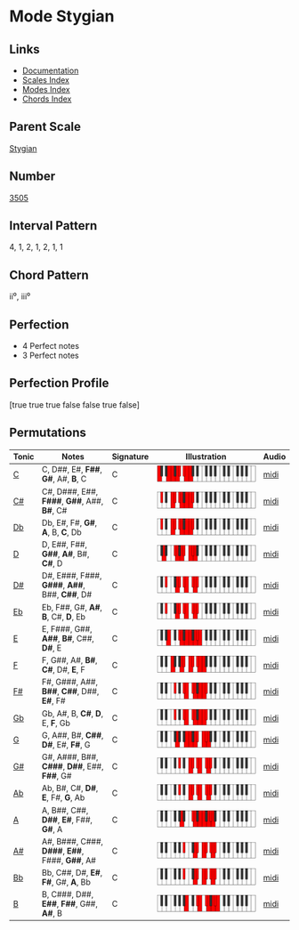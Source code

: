 # Mode Stygian

## Links

- [Documentation](README.md)
- [Scales Index](Scales.md)
- [Modes Index](Modes.md)
- [Chords Index](Chords.md)

## Parent Scale

[Stygian](ScaleStygian.md)

## Number

[3505](https://ianring.com/musictheory/scales/3505)

## Interval Pattern

4, 1, 2, 1, 2, 1, 1

## Chord Pattern

ii⁰, iii⁰

## Perfection

- 4 Perfect notes
- 3 Perfect notes

## Perfection Profile

[true true true false false true false]

## Permutations

| Tonic | Notes | Signature | Illustration | Audio |
|-------|-------|-----------|--------------|-------|
| [C](ModeCNaturalStygian.md) | C, D##, E#, **F##**, **G#**, A#, **B**, C | C | ![CNaturalStygian](ModeCNaturalStygian.png) | [midi](https://github.com/edipermadi/music/blob/main/docs/ModeCNaturalStygian.mid?raw=true) |
| [C#](ModeCSharpStygian.md) | C#, D###, E##, **F###**, **G##**, A##, **B#**, C# | C | ![CSharpStygian](ModeCSharpStygian.png) | [midi](https://github.com/edipermadi/music/blob/main/docs/ModeCSharpStygian.mid?raw=true) |
| [Db](ModeDFlatStygian.md) | Db, E#, F#, **G#**, **A**, B, **C**, Db | C | ![DFlatStygian](ModeDFlatStygian.png) | [midi](https://github.com/edipermadi/music/blob/main/docs/ModeDFlatStygian.mid?raw=true) |
| [D](ModeDNaturalStygian.md) | D, E##, F##, **G##**, **A#**, B#, **C#**, D | C | ![DNaturalStygian](ModeDNaturalStygian.png) | [midi](https://github.com/edipermadi/music/blob/main/docs/ModeDNaturalStygian.mid?raw=true) |
| [D#](ModeDSharpStygian.md) | D#, E###, F###, **G###**, **A##**, B##, **C##**, D# | C | ![DSharpStygian](ModeDSharpStygian.png) | [midi](https://github.com/edipermadi/music/blob/main/docs/ModeDSharpStygian.mid?raw=true) |
| [Eb](ModeEFlatStygian.md) | Eb, F##, G#, **A#**, **B**, C#, **D**, Eb | C | ![EFlatStygian](ModeEFlatStygian.png) | [midi](https://github.com/edipermadi/music/blob/main/docs/ModeEFlatStygian.mid?raw=true) |
| [E](ModeENaturalStygian.md) | E, F###, G##, **A##**, **B#**, C##, **D#**, E | C | ![ENaturalStygian](ModeENaturalStygian.png) | [midi](https://github.com/edipermadi/music/blob/main/docs/ModeENaturalStygian.mid?raw=true) |
| [F](ModeFNaturalStygian.md) | F, G##, A#, **B#**, **C#**, D#, **E**, F | C | ![FNaturalStygian](ModeFNaturalStygian.png) | [midi](https://github.com/edipermadi/music/blob/main/docs/ModeFNaturalStygian.mid?raw=true) |
| [F#](ModeFSharpStygian.md) | F#, G###, A##, **B##**, **C##**, D##, **E#**, F# | C | ![FSharpStygian](ModeFSharpStygian.png) | [midi](https://github.com/edipermadi/music/blob/main/docs/ModeFSharpStygian.mid?raw=true) |
| [Gb](ModeGFlatStygian.md) | Gb, A#, B, **C#**, **D**, E, **F**, Gb | C | ![GFlatStygian](ModeGFlatStygian.png) | [midi](https://github.com/edipermadi/music/blob/main/docs/ModeGFlatStygian.mid?raw=true) |
| [G](ModeGNaturalStygian.md) | G, A##, B#, **C##**, **D#**, E#, **F#**, G | C | ![GNaturalStygian](ModeGNaturalStygian.png) | [midi](https://github.com/edipermadi/music/blob/main/docs/ModeGNaturalStygian.mid?raw=true) |
| [G#](ModeGSharpStygian.md) | G#, A###, B##, **C###**, **D##**, E##, **F##**, G# | C | ![GSharpStygian](ModeGSharpStygian.png) | [midi](https://github.com/edipermadi/music/blob/main/docs/ModeGSharpStygian.mid?raw=true) |
| [Ab](ModeAFlatStygian.md) | Ab, B#, C#, **D#**, **E**, F#, **G**, Ab | C | ![AFlatStygian](ModeAFlatStygian.png) | [midi](https://github.com/edipermadi/music/blob/main/docs/ModeAFlatStygian.mid?raw=true) |
| [A](ModeANaturalStygian.md) | A, B##, C##, **D##**, **E#**, F##, **G#**, A | C | ![ANaturalStygian](ModeANaturalStygian.png) | [midi](https://github.com/edipermadi/music/blob/main/docs/ModeANaturalStygian.mid?raw=true) |
| [A#](ModeASharpStygian.md) | A#, B###, C###, **D###**, **E##**, F###, **G##**, A# | C | ![ASharpStygian](ModeASharpStygian.png) | [midi](https://github.com/edipermadi/music/blob/main/docs/ModeASharpStygian.mid?raw=true) |
| [Bb](ModeBFlatStygian.md) | Bb, C##, D#, **E#**, **F#**, G#, **A**, Bb | C | ![BFlatStygian](ModeBFlatStygian.png) | [midi](https://github.com/edipermadi/music/blob/main/docs/ModeBFlatStygian.mid?raw=true) |
| [B](ModeBNaturalStygian.md) | B, C###, D##, **E##**, **F##**, G##, **A#**, B | C | ![BNaturalStygian](ModeBNaturalStygian.png) | [midi](https://github.com/edipermadi/music/blob/main/docs/ModeBNaturalStygian.mid?raw=true) |

